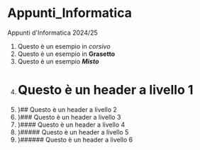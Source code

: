 # Appunti_Informatica
Appunti d'Informatica 2024/25
1) Questo è un esempio in _corsivo_
2) Questo è un esempio in **Grasetto**
3) Questo è un esempio _**Misto**_
4) # Questo è un header a livello 1
5) )## Questo è un header a livello 2
6) )### Questo è un header a livello 3
7) )#### Questo è un header a livello 4
8) )##### Questo è un header a livello 5
9) )###### Questo è un header a livello 6

